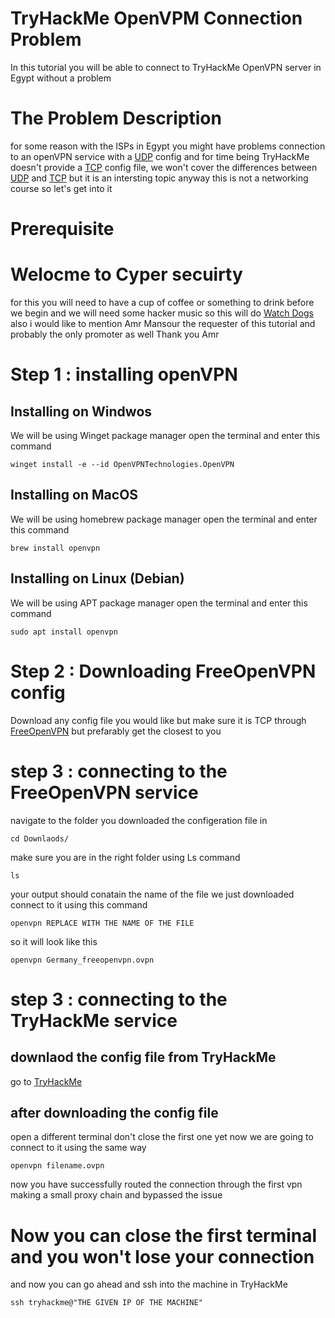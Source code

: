 # TryHackMe OpenVPM Connection Problem
In this tutorial you will be able to connect to TryHackMe OpenVPN server in Egypt without a problem
# The Problem Description
for some reason with the ISPs in Egypt you might have problems connection to an openVPN service with a [UDP](https://www.freecodecamp.org/news/tcp-vs-udp/) config
and for time being TryHackMe doesn't provide a [TCP](https://www.freecodecamp.org/news/tcp-vs-udp/) config file, we won't cover the differences between [UDP](https://www.freecodecamp.org/news/tcp-vs-udp/) and [TCP](https://www.freecodecamp.org/news/tcp-vs-udp/)
but it is an intersting topic anyway this is not a networking course so let's get into it
# Prerequisite
# Welocme to Cyper secuirty 
for this you will need to have a cup of coffee or something to drink before we begin
and we will need some hacker music so this will do [Watch Dogs](https://www.youtube.com/watch?v=OBRdjjRTt6c)
also i would like to mention Amr Mansour the requester of this tutorial and probably the only promoter as well
Thank you Amr
# Step 1 : installing openVPN
## Installing on Windwos 
We will be using Winget package manager open the terminal and enter this command 

    winget install -e --id OpenVPNTechnologies.OpenVPN
## Installing on MacOS
We will be using homebrew package manager open the terminal and enter this command 

    brew install openvpn
## Installing on Linux (Debian)
We will be using APT package manager open the terminal and enter this command 

    sudo apt install openvpn
# Step 2 : Downloading FreeOpenVPN config
Download any config file you would like but make sure it is TCP
through [FreeOpenVPN](https://www.freeopenvpn.org/) but prefarably get the closest to you
# step 3 : connecting to the FreeOpenVPN service
navigate to the folder you downloaded the configeration file in

    cd Downlaods/
make sure you are in the right folder using Ls command

    ls
your output should conatain the name of the file we just downloaded
connect to it using this command

    openvpn REPLACE WITH THE NAME OF THE FILE
so it will look like this

    openvpn Germany_freeopenvpn.ovpn

# step 3 : connecting to the TryHackMe service
## downlaod the config file from TryHackMe
go to [TryHackMe](https://tryhackme.com/)
## after downloading the config file
open a different terminal don't close the first one yet
now we are going to connect to it using the same way

    openvpn filename.ovpn
now you have successfully routed the connection through the first vpn making a small proxy chain and bypassed the issue
# Now you can close the first terminal and you won't lose your connection
and now you can go ahead and ssh into the machine in TryHackMe 

    ssh tryhackme@"THE GIVEN IP OF THE MACHINE"



